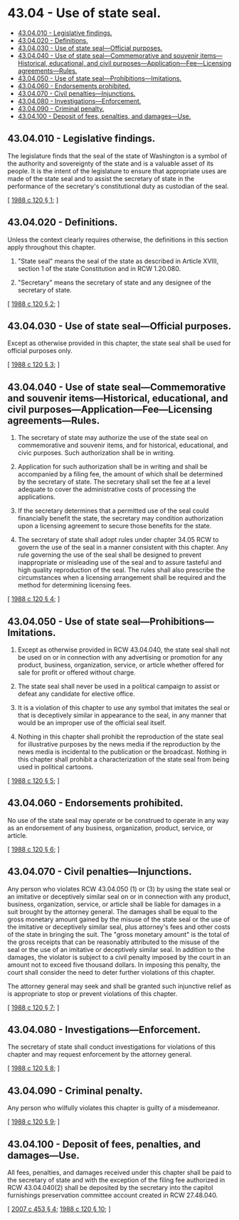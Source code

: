 # 43.04 - Use of state seal.
* [43.04.010 - Legislative findings.](#4304010---legislative-findings)
* [43.04.020 - Definitions.](#4304020---definitions)
* [43.04.030 - Use of state seal—Official purposes.](#4304030---use-of-state-sealofficial-purposes)
* [43.04.040 - Use of state seal—Commemorative and souvenir items—Historical, educational, and civil purposes—Application—Fee—Licensing agreements—Rules.](#4304040---use-of-state-sealcommemorative-and-souvenir-itemshistorical-educational-and-civil-purposesapplicationfeelicensing-agreementsrules)
* [43.04.050 - Use of state seal—Prohibitions—Imitations.](#4304050---use-of-state-sealprohibitionsimitations)
* [43.04.060 - Endorsements prohibited.](#4304060---endorsements-prohibited)
* [43.04.070 - Civil penalties—Injunctions.](#4304070---civil-penaltiesinjunctions)
* [43.04.080 - Investigations—Enforcement.](#4304080---investigationsenforcement)
* [43.04.090 - Criminal penalty.](#4304090---criminal-penalty)
* [43.04.100 - Deposit of fees, penalties, and damages—Use.](#4304100---deposit-of-fees-penalties-and-damagesuse)
## 43.04.010 - Legislative findings.
The legislature finds that the seal of the state of Washington is a symbol of the authority and sovereignty of the state and is a valuable asset of its people. It is the intent of the legislature to ensure that appropriate uses are made of the state seal and to assist the secretary of state in the performance of the secretary's constitutional duty as custodian of the seal.

\[ [1988 c 120 § 1](https://leg.wa.gov/CodeReviser/documents/sessionlaw/1988c120.pdf?cite=1988%20c%20120%20§%201); \]

## 43.04.020 - Definitions.
Unless the context clearly requires otherwise, the definitions in this section apply throughout this chapter.

1. "State seal" means the seal of the state as described in Article XVIII, section 1 of the state Constitution and in RCW 1.20.080.

2. "Secretary" means the secretary of state and any designee of the secretary of state.

\[ [1988 c 120 § 2](https://leg.wa.gov/CodeReviser/documents/sessionlaw/1988c120.pdf?cite=1988%20c%20120%20§%202); \]

## 43.04.030 - Use of state seal—Official purposes.
Except as otherwise provided in this chapter, the state seal shall be used for official purposes only.

\[ [1988 c 120 § 3](https://leg.wa.gov/CodeReviser/documents/sessionlaw/1988c120.pdf?cite=1988%20c%20120%20§%203); \]

## 43.04.040 - Use of state seal—Commemorative and souvenir items—Historical, educational, and civil purposes—Application—Fee—Licensing agreements—Rules.
1. The secretary of state may authorize the use of the state seal on commemorative and souvenir items, and for historical, educational, and civic purposes. Such authorization shall be in writing.

2. Application for such authorization shall be in writing and shall be accompanied by a filing fee, the amount of which shall be determined by the secretary of state. The secretary shall set the fee at a level adequate to cover the administrative costs of processing the applications.

3. If the secretary determines that a permitted use of the seal could financially benefit the state, the secretary may condition authorization upon a licensing agreement to secure those benefits for the state.

4. The secretary of state shall adopt rules under chapter 34.05 RCW to govern the use of the seal in a manner consistent with this chapter. Any rule governing the use of the seal shall be designed to prevent inappropriate or misleading use of the seal and to assure tasteful and high quality reproduction of the seal. The rules shall also prescribe the circumstances when a licensing arrangement shall be required and the method for determining licensing fees.

\[ [1988 c 120 § 4](https://leg.wa.gov/CodeReviser/documents/sessionlaw/1988c120.pdf?cite=1988%20c%20120%20§%204); \]

## 43.04.050 - Use of state seal—Prohibitions—Imitations.
1. Except as otherwise provided in RCW 43.04.040, the state seal shall not be used on or in connection with any advertising or promotion for any product, business, organization, service, or article whether offered for sale for profit or offered without charge.

2. The state seal shall never be used in a political campaign to assist or defeat any candidate for elective office.

3. It is a violation of this chapter to use any symbol that imitates the seal or that is deceptively similar in appearance to the seal, in any manner that would be an improper use of the official seal itself.

4. Nothing in this chapter shall prohibit the reproduction of the state seal for illustrative purposes by the news media if the reproduction by the news media is incidental to the publication or the broadcast. Nothing in this chapter shall prohibit a characterization of the state seal from being used in political cartoons.

\[ [1988 c 120 § 5](https://leg.wa.gov/CodeReviser/documents/sessionlaw/1988c120.pdf?cite=1988%20c%20120%20§%205); \]

## 43.04.060 - Endorsements prohibited.
No use of the state seal may operate or be construed to operate in any way as an endorsement of any business, organization, product, service, or article.

\[ [1988 c 120 § 6](https://leg.wa.gov/CodeReviser/documents/sessionlaw/1988c120.pdf?cite=1988%20c%20120%20§%206); \]

## 43.04.070 - Civil penalties—Injunctions.
Any person who violates RCW 43.04.050 (1) or (3) by using the state seal or an imitative or deceptively similar seal on or in connection with any product, business, organization, service, or article shall be liable for damages in a suit brought by the attorney general. The damages shall be equal to the gross monetary amount gained by the misuse of the state seal or the use of the imitative or deceptively similar seal, plus attorney's fees and other costs of the state in bringing the suit. The "gross monetary amount" is the total of the gross receipts that can be reasonably attributed to the misuse of the seal or the use of an imitative or deceptively similar seal. In addition to the damages, the violator is subject to a civil penalty imposed by the court in an amount not to exceed five thousand dollars. In imposing this penalty, the court shall consider the need to deter further violations of this chapter.

The attorney general may seek and shall be granted such injunctive relief as is appropriate to stop or prevent violations of this chapter.

\[ [1988 c 120 § 7](https://leg.wa.gov/CodeReviser/documents/sessionlaw/1988c120.pdf?cite=1988%20c%20120%20§%207); \]

## 43.04.080 - Investigations—Enforcement.
The secretary of state shall conduct investigations for violations of this chapter and may request enforcement by the attorney general.

\[ [1988 c 120 § 8](https://leg.wa.gov/CodeReviser/documents/sessionlaw/1988c120.pdf?cite=1988%20c%20120%20§%208); \]

## 43.04.090 - Criminal penalty.
Any person who wilfully violates this chapter is guilty of a misdemeanor.

\[ [1988 c 120 § 9](https://leg.wa.gov/CodeReviser/documents/sessionlaw/1988c120.pdf?cite=1988%20c%20120%20§%209); \]

## 43.04.100 - Deposit of fees, penalties, and damages—Use.
All fees, penalties, and damages received under this chapter shall be paid to the secretary of state and with the exception of the filing fee authorized in RCW 43.04.040(2) shall be deposited by the secretary into the capitol furnishings preservation committee account created in RCW 27.48.040.

\[ [2007 c 453 § 4](http://lawfilesext.leg.wa.gov/biennium/2007-08/Pdf/Bills/Session%20Laws/House/1896-S2.SL.pdf?cite=2007%20c%20453%20§%204); [1988 c 120 § 10](https://leg.wa.gov/CodeReviser/documents/sessionlaw/1988c120.pdf?cite=1988%20c%20120%20§%2010); \]

